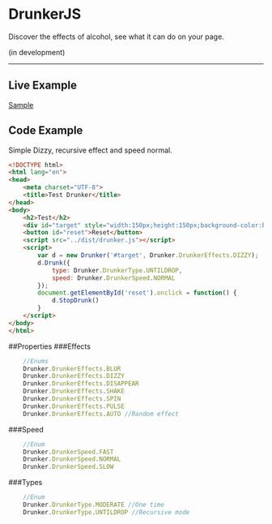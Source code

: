# DrunkerJS

Discover the effects of alcohol, see what it can do on your page.

(in development)
_________________

## Live Example
[Sample](https://darlandieterich.github.io/drunker)

## Code Example
Simple Dizzy, recursive effect and speed normal.

```html
<!DOCTYPE html>
<html lang="en">
<head>
    <meta charset="UTF-8">    
    <title>Test Drunker</title>
</head>
<body>
    <h2>Test</h2>
    <div id="target" style="width:150px;height:150px;background-color:blue">the test</div>
    <button id="reset">Reset</button>
    <script src="../dist/drunker.js"></script>
    <script>
        var d = new Drunker('#target', Drunker.DrunkerEffects.DIZZY);
        d.Drunk({
            type: Drunker.DrunkerType.UNTILDROP, 
            speed: Drunker.DrunkerSpeed.NORMAL
        });
        document.getElementById('reset').onclick = function() {
            d.StopDrunk()
        }
    </script>
</body>
</html>
```

##Properties
###Effects
```javascript
    //Enums
    Drunker.DrunkerEffects.BLUR
    Drunker.DrunkerEffects.DIZZY
    Drunker.DrunkerEffects.DISAPPEAR
    Drunker.DrunkerEffects.SHAKE
    Drunker.DrunkerEffects.SPIN
    Drunker.DrunkerEffects.PULSE
    Drunker.DrunkerEffects.AUTO //Random effect
```

###Speed
```javascript
    //Enum
    Drunker.DrunkerSpeed.FAST
    Drunker.DrunkerSpeed.NORMAL
    Drunker.DrunkerSpeed.SLOW
```

###Types
```javascript
    //Enum
    Drunker.DrunkerType.MODERATE //One time
    Drunker.DrunkerType.UNTILDROP //Recursive mode
```
